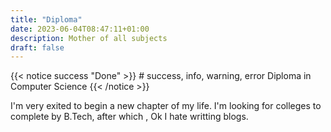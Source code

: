 ```yaml
---
title: "Diploma"
date: 2023-06-04T08:47:11+01:00
description: Mother of all subjects
draft: false
---
```


{{< notice success "Done" >}} # success, info, warning, error
Diploma in Computer Science
{{< /notice >}}

I'm very exited to begin a new chapter of my life. I'm looking for colleges to complete by B.Tech, after which , Ok I hate writting blogs.
